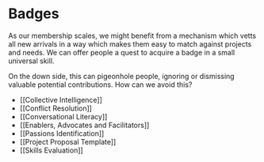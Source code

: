 # Badges
As our membership scales, we might benefit from a mechanism which vetts all new arrivals in a way which makes them easy to match against projects and needs. We can offer people a quest to acquire a badge in a small universal skill.

On the down side, this can pigeonhole people, ignoring or dismissing valuable potential contributions. How can we avoid this?

- [[Collective Intelligence]]  
- [[Conflict Resolution]]  
- [[Conversational Literacy]]  
- [[Enablers, Advocates and Facilitators]]  
- [[Passions Identification]]  
- [[Project Proposal Template]]  
- [[Skills Evaluation]]  